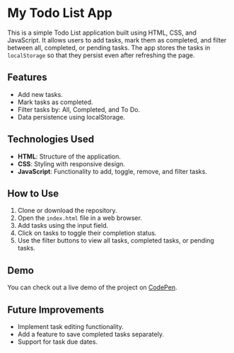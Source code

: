 # My Todo List App

This is a simple Todo List application built using HTML, CSS, and JavaScript. It allows users to add tasks, mark them as completed, and filter between all, completed, or pending tasks. The app stores the tasks in `localStorage` so that they persist even after refreshing the page.

## Features
- Add new tasks.
- Mark tasks as completed.
- Filter tasks by: All, Completed, and To Do.
- Data persistence using localStorage.

## Technologies Used
- **HTML**: Structure of the application.
- **CSS**: Styling with responsive design.
- **JavaScript**: Functionality to add, toggle, remove, and filter tasks.

## How to Use
1. Clone or download the repository.
2. Open the `index.html` file in a web browser.
3. Add tasks using the input field.
4. Click on tasks to toggle their completion status.
5. Use the filter buttons to view all tasks, completed tasks, or pending tasks.

## Demo
You can check out a live demo of the project on [CodePen](https://codepen.io/mirkomkr/pen/PwYBxOo).

## Future Improvements
- Implement task editing functionality.
- Add a feature to save completed tasks separately.
- Support for task due dates.
